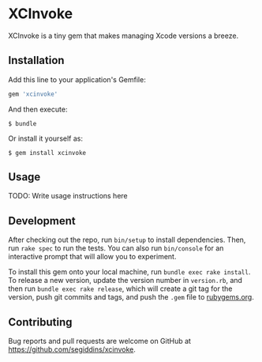 # XCInvoke

XCInvoke is a tiny gem that makes managing Xcode versions a breeze.

## Installation

Add this line to your application's Gemfile:

```ruby
gem 'xcinvoke'
```

And then execute:

    $ bundle

Or install it yourself as:

    $ gem install xcinvoke

## Usage

TODO: Write usage instructions here

## Development

After checking out the repo, run `bin/setup` to install dependencies. Then, run `rake spec` to run the tests. You can also run `bin/console` for an interactive prompt that will allow you to experiment.

To install this gem onto your local machine, run `bundle exec rake install`. To release a new version, update the version number in `version.rb`, and then run `bundle exec rake release`, which will create a git tag for the version, push git commits and tags, and push the `.gem` file to [rubygems.org](https://rubygems.org).

## Contributing

Bug reports and pull requests are welcome on GitHub at https://github.com/segiddins/xcinvoke.
